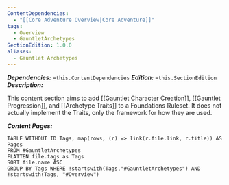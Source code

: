 ```yaml
---
ContentDependencies:
  - "[[Core Adventure Overview|Core Adventure]]"
tags:
  - Overview
  - GauntletArchetypes
SectionEdition: 1.0.0
aliases:
  - Gauntlet Archetypes
---
```

***Dependencies:*** `=this.ContentDependencies`
***Edition:*** `=this.SectionEdition`
***Description:***

This content section aims to add [[Gauntlet Character Creation]], [[Gauntlet Progression]], and [[Archetype Traits]] to a Foundations Ruleset. It does not actually implement the Traits, only the framework for how they are used. 

***Content Pages:***
```dataview
TABLE WITHOUT ID Tags, map(rows, (r) => link(r.file.link, r.title)) AS Pages
FROM #GauntletArchetypes 
FLATTEN file.tags as Tags
SORT file.name ASC
GROUP BY Tags WHERE !startswith(Tags,"#GauntletArchetypes") AND !startswith(Tags, "#Overview")
```